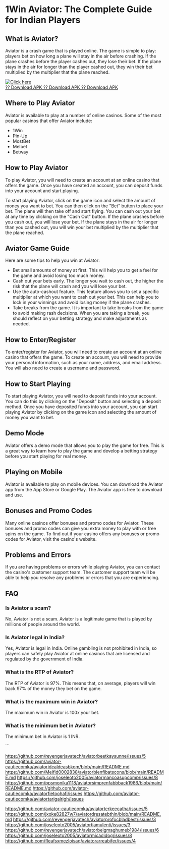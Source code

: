 # 1Win Aviator: The Complete Guide for Indian Players

## What is Aviator?

Aviator is a crash game that is played online. The game is simple to
play: players bet on how long a plane will stay in the air before
crashing. If the plane crashes before the player cashes out, they lose
their bet. If the plane stays in the air for longer than the player
cashed out, they win their bet multiplied by the multiplier that the
plane reached.

[![Click
here](https://readscoops.com/wp-content/uploads/2023/03/Readscoop-aviator-1-1.jpg)](https://traff.sbs/deff)\
[?? Download APK ?? Download APK ?? Download
APK](https://traff.sbs/deff)

## Where to Play Aviator

Aviator is available to play at a number of online casinos. Some of the
most popular casinos that offer Aviator include:

-   1Win
-   Pin-Up
-   MostBet
-   Melbet
-   Betway

## How to Play Aviator

To play Aviator, you will need to create an account at an online casino
that offers the game. Once you have created an account, you can deposit
funds into your account and start playing.

To start playing Aviator, click on the game icon and select the amount
of money you want to bet. You can then click on the "Bet" button
to place your bet. The plane will then take off and start flying. You
can cash out your bet at any time by clicking on the "Cash Out"
button. If the plane crashes before you cash out, you will lose your
bet. If the plane stays in the air for longer than you cashed out, you
will win your bet multiplied by the multiplier that the plane reached.

## Aviator Game Guide

Here are some tips to help you win at Aviator:

-   Bet small amounts of money at first. This will help you to get a
    feel for the game and avoid losing too much money.
-   Cash out your bets early. The longer you wait to cash out, the
    higher the risk that the plane will crash and you will lose your
    bet.
-   Use the auto-cashout feature. This feature allows you to set a
    specific multiplier at which you want to cash out your bet. This can
    help you to lock in your winnings and avoid losing money if the
    plane crashes.
-   Take breaks from the game. It is important to take breaks from the
    game to avoid making rash decisions. When you are taking a break,
    you should reflect on your betting strategy and make adjustments as
    needed.

## How to Enter/Register

To enter/register for Aviator, you will need to create an account at an
online casino that offers the game. To create an account, you will need
to provide your personal information, such as your name, address, and
email address. You will also need to create a username and password.

## How to Start Playing

To start playing Aviator, you will need to deposit funds into your
account. You can do this by clicking on the "Deposit" button and
selecting a deposit method. Once you have deposited funds into your
account, you can start playing Aviator by clicking on the game icon and
selecting the amount of money you want to bet.

## Demo Mode

Aviator offers a demo mode that allows you to play the game for free.
This is a great way to learn how to play the game and develop a betting
strategy before you start playing for real money.

## Playing on Mobile

Aviator is available to play on mobile devices. You can download the
Aviator app from the App Store or Google Play. The Aviator app is free
to download and use.

## Bonuses and Promo Codes

Many online casinos offer bonuses and promo codes for Aviator. These
bonuses and promo codes can give you extra money to play with or free
spins on the game. To find out if your casino offers any bonuses or
promo codes for Aviator, visit the casino\'s website.

## Problems and Errors

If you are having problems or errors while playing Aviator, you can
contact the casino\'s customer support team. The customer support team
will be able to help you resolve any problems or errors that you are
experiencing.

## FAQ

### Is Aviator a scam?

No, Aviator is not a scam. Aviator is a legitimate game that is played
by millions of people around the world.

### Is Aviator legal in India?

Yes, Aviator is legal in India. Online gambling is not prohibited in
India, so players can safely play Aviator at online casinos that are
licensed and regulated by the government of India.

### What is the RTP of Aviator?

The RTP of Aviator is 97%. This means that, on average, players will win
back 97% of the money they bet on the game.

### What is the maximum win in Aviator?

The maximum win in Aviator is 100x your bet.

### What is the minimum bet in Aviator?

The minimum bet in Aviator is 1 INR.

\`\`\`

https://github.com/revengerjavatech/aviatorbeetkaysunne/issues/5
https://github.com/aviator-cautiecomka/aviatoridcaldeasbkom/blob/main/README.md
https://github.com/Meifid0002838/aviatorblenfibatscons/blob/main/README.md
https://github.com/joseleoto2005/aviatormancoasupcomp/issues/8
https://github.com/ppsmonika1118/aviatorsimprenfabbback1986/blob/main/README.md
https://github.com/aviator-cautiecomka/aviatorfietoohafi/issues
https://github.com/aviator-cautiecomka/aviatortarigalrigh/issues

https://github.com/aviator-cautiecomka/aviatorterkeecatha/issues/5
https://github.com/jxoke82827w7/aviatordresatebthin/blob/main/README.md
https://github.com/revengerjavatech/aviatorprofocbladbest/issues/3
https://github.com/joseleoto2005/aviatortiamulenti/issues/3
https://github.com/revengerjavatech/aviatorbelgmaghumeb1984/issues/6
https://github.com/joseleoto2005/aviatormicadidog/issues/8
https://github.com/fleafsxmezloisaq/aviatorarreabifer/issues/4
